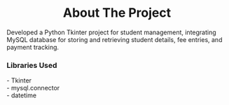 <h1 align = 'center'> About The Project </h1>
<p>
  Developed a Python Tkinter project for student management, integrating MySQL database for storing and retrieving student details, fee entries, and payment tracking.
</p>
<h3> Libraries Used</h3>
- Tkinter <br/>
- mysql.connector <br/>
- datetime <br/>
